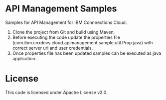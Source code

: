 # API Management Samples

Samples for API Management for IBM Connnections Cloud.

1. Clone the project from Git and build using Maven.
2. Before executing the code update the properties file (com.ibm.cnxdevs.cloud.apimanagement.sample.util.Prop.java) with correct server url and user credentials.
3. Once properties file has been updated samples can be executed as java application.


# License
This code is licensed under Apache License v2.0.
